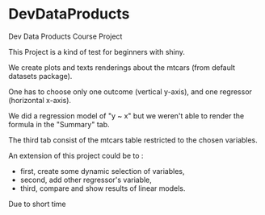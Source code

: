 DevDataProducts
===============

Dev Data Products Course Project

This Project is a kind of test for beginners with shiny.

We create plots and texts renderings about the mtcars (from default datasets package).

One has to choose only one outcome (vertical y-axis), and one regressor (horizontal x-axis).

We did a regression model of "y ~ x" but we weren't able to render the formula in the "Summary" tab.

The third tab consist of the mtcars table restricted to the chosen variables.

An extension of this project could be to :
- first, create some dynamic selection of variables,
- second, add other regressor's variable,
- third, compare and show results of linear models.

Due to short time 